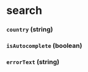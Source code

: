# search

### `country` (**string**)

### `isAutocomplete` (**boolean**)

### `errorText` (**string**)
